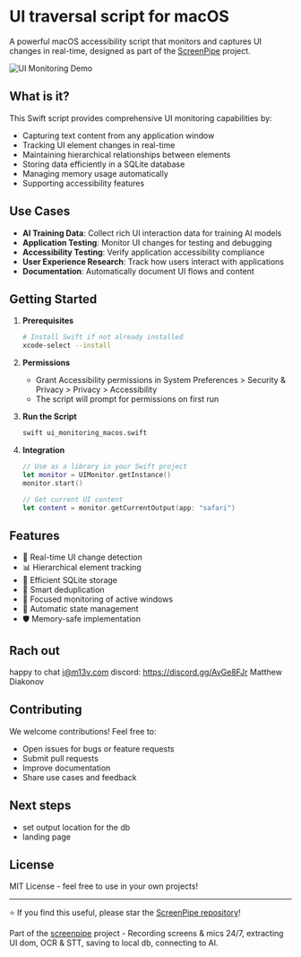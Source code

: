 # UI traversal script for macOS

A powerful macOS accessibility script that monitors and captures UI changes in real-time, designed as part of the [ScreenPipe](https://github.com/screenpipe/screenpipe) project.

![UI Monitoring Demo](https://github.com/user-attachments/assets/3d60a001-2c92-4c74-9558-a18c6f214273)

## What is it?

This Swift script provides comprehensive UI monitoring capabilities by:
- Capturing text content from any application window
- Tracking UI element changes in real-time
- Maintaining hierarchical relationships between elements
- Storing data efficiently in a SQLite database
- Managing memory usage automatically
- Supporting accessibility features

## Use Cases

- **AI Training Data**: Collect rich UI interaction data for training AI models
- **Application Testing**: Monitor UI changes for testing and debugging
- **Accessibility Testing**: Verify application accessibility compliance
- **User Experience Research**: Track how users interact with applications
- **Documentation**: Automatically document UI flows and content

## Getting Started

1. **Prerequisites**
   ```bash
   # Install Swift if not already installed
   xcode-select --install
   ```

2. **Permissions**
   - Grant Accessibility permissions in System Preferences > Security & Privacy > Privacy > Accessibility
   - The script will prompt for permissions on first run

3. **Run the Script**
   ```bash
   swift ui_monitoring_macos.swift
   ```

4. **Integration**
   ```swift
   // Use as a library in your Swift project
   let monitor = UIMonitor.getInstance()
   monitor.start()
   
   // Get current UI content
   let content = monitor.getCurrentOutput(app: "safari")
   ```

## Features

- 🚀 Real-time UI change detection
- 📊 Hierarchical element tracking
- 💾 Efficient SQLite storage
- 🧠 Smart deduplication
- 🎯 Focused monitoring of active windows
- 🔄 Automatic state management
- 🛡️ Memory-safe implementation

## Rach out

happy to chat
i@m13v.com
discord: https://discord.gg/AvGe8FJr
Matthew Diakonov

## Contributing

We welcome contributions! Feel free to:
- Open issues for bugs or feature requests
- Submit pull requests
- Improve documentation
- Share use cases and feedback

## Next steps
- set output location for the db
- landing page

## License

MIT License - feel free to use in your own projects!

---

⭐ If you find this useful, please star the [ScreenPipe repository](https://github.com/screenpipe/screenpipe)!

Part of the [screenpipe](https://github.com/mediar-ai/screenpipe) project - Recording screens & mics 24/7, extracting UI dom, OCR & STT, saving to local db, connecting to AI.